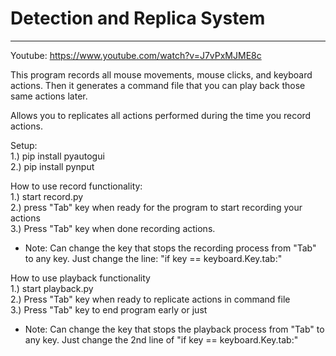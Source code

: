 # Detection and Replica System
---------------------------------

Youtube: https://www.youtube.com/watch?v=J7vPxMJME8c

This program records all mouse movements, mouse clicks, and keyboard actions. Then it generates a command file that you can play back those same actions later.

Allows you to replicates all actions performed during the time you record actions.

Setup: <br>
1.) pip install pyautogui <br>
2.) pip install pynput <br>

How to use record functionality: <br>
1.) start record.py <br>
2.) press "Tab" key when ready for the program to start recording your actions <br>
3.) Press "Tab" key when done recording actions. <br>
- Note: Can change the key that stops the recording process from "Tab" to any key. Just change the line: "if key == keyboard.Key.tab:" <br>

How to use playback functionality <br>
1.) start playback.py <br>
2.) Press "Tab" key when ready to replicate actions in command file <br>
3.) Press "Tab" key to end program early or just <br>
- Note: Can change the key that stops the playback process from "Tab" to any key. Just change the 2nd line of "if key == keyboard.Key.tab:" <br>
